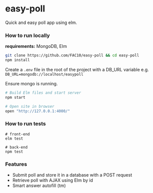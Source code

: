 # easy-poll
Quick and easy poll app using elm.

### How to run locally

**requirements:** MongoDB, Elm

```bash
git clone https://github.com/FAC10/easy-poll && cd easy-poll
npm install
```

Create a ```.env``` file in the root of the project with a DB_URL variable e.g. ```DB_URL=mongodb://localhost/easypoll```

Ensure mongo is running. 

```bash
# Build Elm files and start server
npm start

# Open site in browser
open "http://127.0.0.1:4000/"
```

### How to run tests
```
# front-end
elm test

# back-end
npm test
```

### Features
- Submit poll and store it in a database with a POST request
- Retrieve poll with AJAX using Elm by id
- Smart answer autofill (tm)
